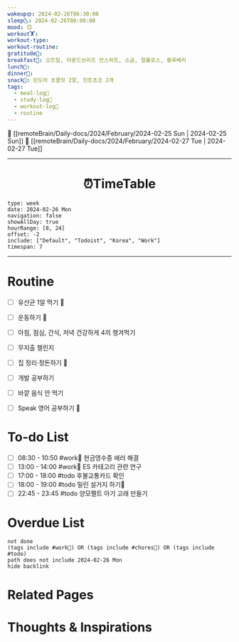 ```yaml
---
wakeup🌞: 2024-02-26T06:30:00
sleep🌜: 2024-02-26T00:00:00
mood: 🙃
workout🏋️: 
workout-type: 
workout-routine: 
gratitude🙏: 
breakfast🍳: 오트밀, 아몬드브리즈 언스위트, 소금, 알룰로스, 블루베리
lunch🍚: 
dinner🥗: 
snack🍬: 린도어 초콜릿 2알, 민트초코 2개
tags:
  - meal-log📝
  - study-log📓
  - workout-log💪
  - routine
---
```


🔺 [[remoteBrain/Daily-docs/2024/February/2024-02-25 Sun | 2024-02-25 Sun]]
🔻 [[remoteBrain/Daily-docs/2024/February/2024-02-27 Tue | 2024-02-27 Tue]]
___
<h1> <center>⏰TimeTable </center> </h1>

```gEvent
type: week
date: 2024-02-26 Mon
navigation: false
showAllDay: true
hourRange: [8, 24]
offset: -2
include: ["Default", "Todoist", "Korea", "Work"]
timespan: 7
```

--- 


# Routine 

- [ ] 유산균 1알 먹기 🔼 
- [ ] 운동하기 🔼
- [ ] 아침, 점심, 간식, 저녁 건강하게 4끼 챙겨먹기
- [ ] 무지출 챌린지 
- [ ] 집 정리·정돈하기 🔼
- [ ] 개발 공부하기
- [ ] 바깥 음식 안 먹기 
- [ ] Speak 영어 공부하기 🔼 


# To-do List

- [ ] 08:30 - 10:50 #work💼 현금영수증 에러 해결
- [ ] 13:00 - 14:00 #work💼 ES 카테고리 관련 연구
- [ ] 17:00 - 18:00 #todo 후불교통카드 확인
- [ ] 18:00 - 19:00 #todo 밀린 설거지 하기🧽
- [ ] 22:45 - 23:45 #todo 양모펠트 아기 고래 만들기

# Overdue List
```tasks
not done
(tags include #work💼) OR (tags include #chores🧺) OR (tags include #todo)
path does not include 2024-02-26 Mon
hide backlink
```

# Related Pages



# Thoughts & Inspirations

